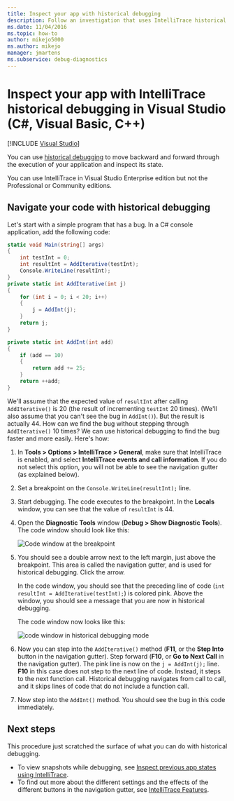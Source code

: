 ```yaml
---
title: Inspect your app with historical debugging
description: Follow an investigation that uses IntelliTrace historical debugging to track down a bug in a C# console application.
ms.date: 11/04/2016
ms.topic: how-to
author: mikejo5000
ms.author: mikejo
manager: jmartens
ms.subservice: debug-diagnostics
---
```

# Inspect your app with IntelliTrace historical debugging in Visual Studio (C#, Visual Basic, C++)

 [!INCLUDE [Visual Studio](~/includes/applies-to-version/vs-windows-only.md)]

You can use [historical debugging](../debugger/historical-debugging.md) to move backward and forward through the execution of your application and inspect its state.

You can use IntelliTrace in Visual Studio Enterprise edition but not the Professional or Community editions.

## Navigate your code with historical debugging

Let's start with a simple program that has a bug. In a C# console application, add the following code:

```csharp
static void Main(string[] args)
{
    int testInt = 0;
    int resultInt = AddIterative(testInt);
    Console.WriteLine(resultInt);
}
private static int AddIterative(int j)
{
    for (int i = 0; i < 20; i++)
    {
        j = AddInt(j);
    }
    return j;
}

private static int AddInt(int add)
{
    if (add == 10)
    {
        return add += 25;
    }
    return ++add;
}
```

We'll assume that the expected value of `resultInt` after calling `AddIterative()` is 20 (the result of incrementing `testInt` 20 times). (We'll also assume that you can't see the bug in `AddInt()`). But the result is actually 44. How can we find the bug without stepping through `AddIterative()` 10 times? We can use historical debugging to find the bug faster and more easily. Here's how:

1. In **Tools > Options > IntelliTrace > General**, make sure that IntelliTrace is enabled, and select **IntelliTrace events and call information**. If you do not select this option, you will not be able to see the navigation gutter (as explained below).

2. Set a breakpoint on the `Console.WriteLine(resultInt);` line.

3. Start debugging. The code executes to the breakpoint. In the **Locals** window, you can see that the value of `resultInt` is 44.

4. Open the **Diagnostic Tools** window (**Debug > Show Diagnostic Tools**). The code window should look like this:

    ![Code window at the breakpoint](../debugger/media/historicaldebuggingbreakpoint.png "HistoricalDebuggingBreakpoint")

5. You should see a double arrow next to the left margin, just above the breakpoint. This area is called the navigation gutter, and is used for historical debugging. Click the arrow.

    In the code window, you should see that the preceding line of code (`int resultInt = AddIterative(testInt);`) is colored pink. Above the window, you should see a message that you are now in historical debugging.

    The code window now looks like this:

    ![code window in historical debugging mode](../debugger/media/historicaldebuggingback.png "HistoricalDebuggingBack")

6. Now you can step into the `AddIterative()` method (**F11**, or the **Step Into** button in the navigation gutter). Step forward (**F10**, or **Go to Next Call** in the navigation gutter). The pink line is now on the `j = AddInt(j);` line. **F10** in this case does not step to the next line of code. Instead, it steps to the next function call. Historical debugging navigates from call to call, and it skips lines of code that do not include a function call.

7. Now step into the `AddInt()` method. You should see the bug in this code immediately.

## Next steps

This procedure just scratched the surface of what you can do with historical debugging.

- To view snapshots while debugging, see [Inspect previous app states using IntelliTrace](../debugger/view-historical-application-state.md).
- To find out more about the different settings and the effects of the different buttons in the navigation gutter, see [IntelliTrace Features](../debugger/intellitrace-features.md).
